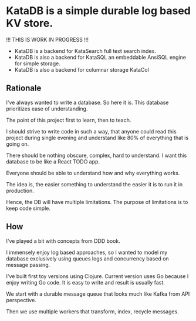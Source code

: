 # KataDB is a simple durable log based KV store. 

!!! THIS IS WORK IN PROGRESS !!!

* KataDB is a backend for KataSearch full text search index. 
* KataDB is also a backend for KataSQL an embeddable AnsiSQL engine for simple storage.  
* KataDB is also a backend for columnar storage KataCol

## Rationale 

I've always wanted to write a database. So here it is. 
This database prioritizes ease of understanding. 

The point of this project first to learn, then to teach. 

I should strive to write code in such a way, that anyone
could read this project during single evening and understand 
like 80% of everything that is going on. 

There should be nothing obscure, complex, hard to understand. 
I want this database to be like a React TODO app. 

Everyone should be able to understand how and why everything
works. 

The idea is, the easier something to understand the easier it 
is to run it in production. 

Hence, the DB will have multiple limitations. The purpose 
of limitations is to keep code simple. 

## How

I've played a bit with concepts from DDD book. 

I immensely enjoy log based approaches, so I wanted
to model my database exclusively using queues logs and 
concurrency based on message passing. 

I've built first toy versions using Clojure. Current 
version uses Go because I enjoy writing Go code. It 
is easy to write and result is usually fast. 

We start with a durable message queue that looks much 
like Kafka from API perspective.

Then we use multiple workers that transform,
index, recycle messages. 

